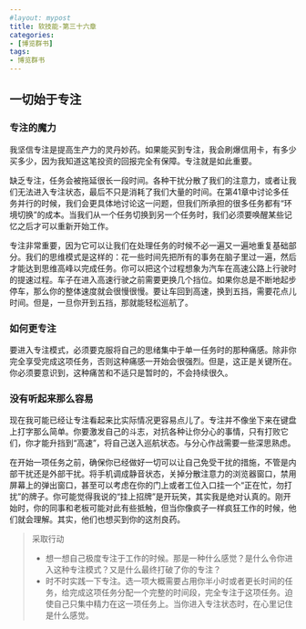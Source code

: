```yaml
---
#layout: mypost
title: 软技能-第三十六章
categories:
- [博览群书]
tags:
- 博览群书
---
```


## 一切始于专注

### 专注的魔力

我坚信专注是提高生产力的灵丹妙药。如果能买到专注，我会刷爆信用卡，有多少买多少，因为我知道这笔投资的回报完全有保障。专注就是如此重要。

缺乏专注，任务会被拖延很长一段时间。各种干扰分散了我们的注意力，或者让我们无法进入专注状态，最后不只是消耗了我们大量的时间。在第41章中讨论多任务并行的时候，我们会更具体地讨论这一问题，但我们所承担的很多任务都有“环境切换”的成本。当我们从一个任务切换到另一个任务时，我们必须要唤醒某些记忆之后才可以重新开始工作。

专注非常重要，因为它可以让我们在处理任务的时候不必一遍又一遍地重复基础部分。我们的思维模式是这样的：花一些时间先把所有的事务在脑子里过一遍，然后才能达到思维高峰以完成任务。你可以把这个过程想象为汽车在高速公路上行驶时的提速过程。车子在进入高速行驶之前需要更换几个挡位。如果你总是不断地起步停车，那么你的整体速度就会很慢很慢。要让车回到高速，换到五挡，需要花点儿时间。但是，一旦你开到五挡，那就能轻松巡航了。

### 如何更专注

要进入专注模式，必须要克服将自己的思绪集中于单一任务时的那种痛感。除非你完全享受完成这项任务，否则这种痛感一开始会很强烈。但是，这正是关键所在。你必须要意识到，这种痛苦和不适只是暂时的，不会持续很久。

### 没有听起来那么容易

现在我可能已经让专注看起来比实际情况更容易点儿了。专注并不像坐下来在键盘上打字那么简单。你要激发自己的斗志，对抗各种让你分心的事情，只有打败它们，你才能升挡到“高速”，将自己送入巡航状态。与分心作战需要一些深思熟虑。

在开始一项任务之前，确保你已经做好一切可以让自己免受干扰的措施，不管是内部干扰还是外部干扰。将手机调成静音状态，关掉分散注意力的浏览器窗口，禁用屏幕上的弹出窗口，甚至可以考虑在你的门上或者工位入口挂一个“正在忙，勿打扰”的牌子。你可能觉得我说的“挂上招牌”是开玩笑，其实我是绝对认真的。刚开始时，你的同事和老板可能对此有些抵触，但当你像疯子一样疯狂工作的时候，他们就会理解。其实，他们也想买到你的这剂良药。

> 采取行动
>
> * 想一想自己极度专注于工作的时候。那是一种什么感觉？是什么令你进入这种专注模式？又是什么最终打破了你的专注？
> * 时不时实践一下专注。选一项大概需要占用你半小时或者更长时间的任务，给完成这项任务分配一个完整的时间段，完全专注于这项任务。迫使自己只集中精力在这一项任务上。当你进入专注状态时，在心里记住是什么感觉。
